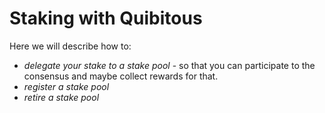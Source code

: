# Staking with Quibitous

Here we will describe how to:

* _delegate your stake to a stake pool_ - so that you can participate to the consensus and maybe collect rewards for that.
* _register a stake pool_
* _retire a stake pool_
